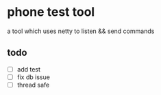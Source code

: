 # phone test tool  
a tool which uses netty to listen && send commands

## todo
- [ ] add test 
- [ ] fix db issue
- [ ] thread safe
